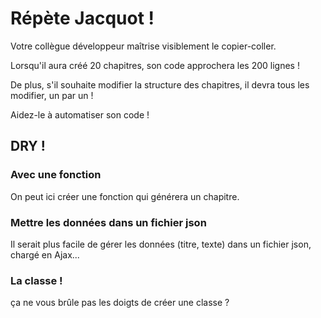 # Répète Jacquot !

<p>Votre collègue développeur maîtrise visiblement le copier-coller.</p>
<p>Lorsqu'il aura créé 20 chapitres, son code approchera les 200 lignes !</a>
<p>De plus, s'il souhaite modifier la structure des chapitres, il devra tous les modifier, un par un !</p>
<p>Aidez-le à automatiser son code !</p>

## DRY !
### Avec une fonction
<p>On peut ici créer une fonction qui générera un chapitre.</p>

### Mettre les données dans un fichier json
<p>Il serait plus facile de gérer les données (titre, texte) dans un fichier json, chargé en Ajax...</p>

### La classe !
<p>ça ne vous brûle pas les doigts de créer une classe ?</p>
